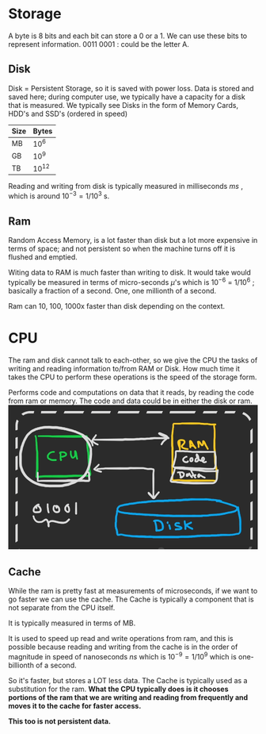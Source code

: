 # Storage
A byte is 8 bits and each bit can store a 0 or a 1. We can use these bits to represent information.
0011 0001 : could be the letter A.
## Disk
Disk = Persistent Storage, so it is saved with power loss. Data is stored and saved here; during computer use, we typically have a capacity for a disk that is measured.  We typically see Disks in the form of Memory Cards, HDD's and SSD's (ordered in speed)

| Size | Bytes |
| ---- | ---- |
| MB | $10^6$ |
| GB | $10^9$ |
| TB | $10^{12}$ |
Reading and writing from disk is typically measured in milliseconds $ms$ , which is around $10^{-3}=1/10^3$ s.
## Ram
Random Access Memory, is a lot faster than disk but a lot more expensive in terms of space; and not persistent so when the machine turns off it is flushed and emptied.

Witing data to RAM is much faster than writing to disk. It would take would typically be measured in terms of micro-seconds $μ$'s which is $10^{-6}$ = $1/10^6$ ; basically a fraction of a second. One, one millionth of a second.

Ram can 10, 100, 1000x faster than disk depending on the context.
# CPU

The ram and disk cannot talk to each-other, so we give the CPU the tasks of writing and reading information to/from RAM or Disk. How much time it takes the CPU to perform these operations is the speed of the storage form.

Performs code and computations on data that it reads, by reading the code from ram or memory. The code and data could be in either the disk or ram.
![ ](assets/Pasted%20image%2020240216001531.png)

## Cache
While the ram is pretty fast at measurements of microseconds, if we want to go faster we can use the cache. The Cache is typically a component that is not separate from the CPU itself.

It is typically measured in terms of MB.

It is used to speed up read and write operations from ram, and this is possible because reading and writing from the cache is in the order of magnitude in speed of nanoseconds $ns$ which is $10^{-9}=1/10^9$ which is one-billionth of a second.

So it's faster, but stores a LOT less data. The Cache is typically used as a substitution for the ram. **What the CPU typically does is it chooses portions of the ram that we are writing and reading from frequently and moves it to the cache for faster access.**

**This too is not persistent data.**
